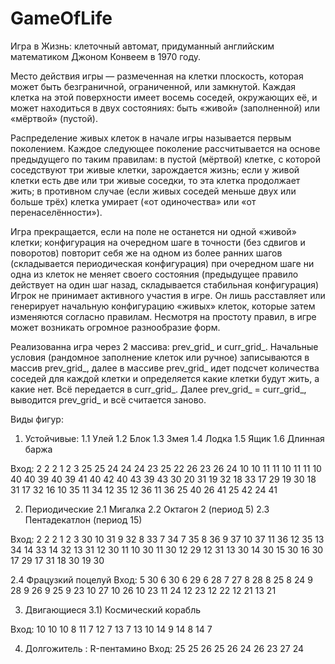 # GameOfLife

Игра в Жизнь: клеточный автомат, придуманный английским математиком Джоном Конвеем в 1970 году.

Место действия игры — размеченная на клетки плоскость, которая может быть безграничной, ограниченной, или замкнутой.
Каждая клетка на этой поверхности имеет восемь соседей, окружающих её, и может находиться в двух состояниях: быть «живой» (заполненной) или «мёртвой» (пустой).

Распределение живых клеток в начале игры называется первым поколением. Каждое следующее поколение рассчитывается на основе предыдущего по таким правилам:
в пустой (мёртвой) клетке, с которой соседствуют три живые клетки, зарождается жизнь;
если у живой клетки есть две или три живые соседки, то эта клетка продолжает жить; в противном случае (если живых соседей меньше двух или больше трёх) клетка умирает («от одиночества» или «от перенаселённости»).

Игра прекращается, если
на поле не останется ни одной «живой» клетки;
конфигурация на очередном шаге в точности (без сдвигов и поворотов) повторит себя же на одном из более ранних шагов (складывается периодическая конфигурация)
при очередном шаге ни одна из клеток не меняет своего состояния (предыдущее правило действует на один шаг назад, складывается стабильная конфигурация)
Игрок не принимает активного участия в игре. Он лишь расставляет или генерирует начальную конфигурацию «живых» клеток, которые затем изменяются согласно правилам. Несмотря на простоту правил, в игре может возникать огромное разнообразие форм.

Реализованна игра через 2 массива: prev_grid_ и curr_grid_. Начальные условия (рандомное заполнение клеток или ручное) записываются в массив prev_grid_, далее в массиве prev_grid_ идет подсчет количества соседей для каждой клетки и определяется какие клетки будут жить, а какие нет. Всё передается в curr_grid_. Далее prev_grid_ = curr_grid_, выводится prev_grid_ и всё считается заново.


Виды фигур: 
1) Устойчивые:
1.1 Улей 
1.2 Блок
1.3 Змея
1.4 Лодка
1.5 Ящик
1.6 Длинная баржа

Вход: 2 2 2 1 2 3 25 25 24 24 24 23 25 22 26 23 26 24 10 10 11 11 10 11 11 10 40 40 39 40 39 41 40 42 40 43 39 43 30 20 31 19 32 18 33 17 29 19 30 18 31 17 32 16 10 35 11 34 12 35 12 36 11 36 25 40 26 41 25 42 24 41

2) Периодические
2.1 Мигалка
2.2 Октагон 2 (период 5)
2.3 Пентадекатлон (период 15)

Вход: 2 2 2 1 2 3 30 10 31 9 32 8 33 7 34 7 35 8 36 9 37 10 37 11 36 12 35 13 34 14 33 14 32 13 31 12 30 11 10 30 11 30 12 29 12 31 13 30 14 30 15 30 16 30 17 29 17 31 18 30 19 30 
  
2.4 Фрацузкий поцелуй
Вход: 5 30 6 30 6 29 6 28 7 27 8 28 8 25 8 24 9 28 9 26 9 25 9 23 10 27 10 26 10 23 11 24 12 23 12 22 12 21 13 21

3) Двигающиеся
3.1) Космический корабль

Вход: 10 10 10 8 11 7 12 7 13 7 13 10 14 9 14 8 14 7


4) Долгожитель : R-пентамино
Вход: 25 25 26 25 26 24 26 23 27 24 
